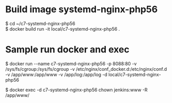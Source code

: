 # Build image systemd-nginx-php56
$ cd ~/c7-systemd-nginx-php56 <br />
$ docker build run -it local/c7-systemd-nginx-php56  . <br />


# Sample run docker and exec
$ docker run --name c7-systemd-nginx-php56 -p 8088:80 -v /sys/fs/cgroup:/sys/fs/cgroup -v /etc/nginx/conf_docker.d:/etc/nginx/conf.d -v /app/www:/app/www -v /app/log:/app/log -d local/c7-systemd-nginx-php56	

$ docker exec -d c7-systemd-nginx-php56 chown jenkins:www -R /app/www/